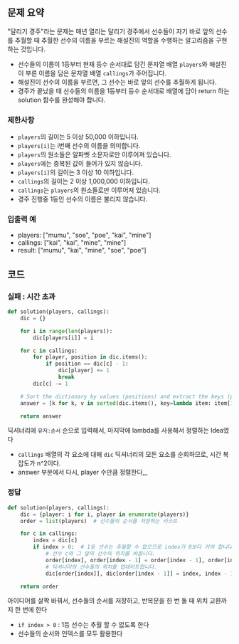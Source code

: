 ## 문제 요약

"달리기 경주"라는 문제는 매년 열리는 달리기 경주에서 선수들이 자기 바로 앞의 선수를 추월할 때 추월한 선수의 이름을 부르는 해설진의 역할을 수행하는 알고리즘을 구현하는 것입니다.

- 선수들의 이름이 1등부터 현재 등수 순서대로 담긴 문자열 배열 `players`와 해설진이 부른 이름을 담은 문자열 배열 `callings`가 주어집니다.
- 해설진이 선수의 이름을 부르면, 그 선수는 바로 앞의 선수를 추월하게 됩니다.
- 경주가 끝났을 때 선수들의 이름을 1등부터 등수 순서대로 배열에 담아 return 하는 solution 함수를 완성해야 합니다.

### 제한사항

- `players`의 길이는 5 이상 50,000 이하입니다.
- `players[i]`는 i번째 선수의 이름을 의미합니다.
- `players`의 원소들은 알파벳 소문자로만 이루어져 있습니다.
- `players`에는 중복된 값이 들어가 있지 않습니다.
- `players[i]`의 길이는 3 이상 10 이하입니다.
- `callings`의 길이는 2 이상 1,000,000 이하입니다.
- `callings`는 `players`의 원소들로만 이루어져 있습니다.
- 경주 진행중 1등인 선수의 이름은 불리지 않습니다.

### 입출력 예

- players: ["mumu", "soe", "poe", "kai", "mine"]
- callings: ["kai", "kai", "mine", "mine"]
- result: ["mumu", "kai", "mine", "soe", "poe"]

## 코드

### 실패 : 시간 초과

```python
def solution(players, callings):
    dic = {}

    for i in range(len(players)):
        dic[players[i]] = i

    for c in callings:
        for player, position in dic.items():
            if position == dic[c] - 1:
                dic[player] += 1
                break
        dic[c] -= 1

    # Sort the dictionary by values (positions) and extract the keys (player names)
    answer = [k for k, v in sorted(dic.items(), key=lambda item: item[1])]

    return answer
```

딕셔너리에 `유저:순서` 순으로 입력해서, 마지막에 lambda를 사용해서 정렬하는 Idea였다

- `callings` 배열의 각 요소에 대해 `dic` 딕셔너리의 모든 요소를 순회하므로, 시간 복잡도가 n^2이다.
- answer 부분에서 다시, player 수만큼 정렬한다,,,

### 정답

```python
def solution(players, callings):
    dic = {player: i for i, player in enumerate(players)}
    order = list(players)  # 선수들의 순서를 저장하는 리스트

    for c in callings:
        index = dic[c]
        if index > 0:  # 1등 선수는 추월할 수 없으므로 index가 0보다 커야 합니다.
            # 선수 c와 그 앞의 선수의 위치를 바꿉니다.
            order[index], order[index - 1] = order[index - 1], order[index]
            # 딕셔너리의 선수들의 위치를 업데이트합니다.
            dic[order[index]], dic[order[index - 1]] = index, index - 1

    return order
```

아이디어를 살짝 바꿔서, 선수들의 순서를 저장하고, 반복문을 한 번 돌 때 위치 교환까지 한 번에 한다

- `if index > 0` : 1등 선수는 추월 할 수 없도록 한다
- 선수들의 순서와 인덱스를 모두 활용한다
